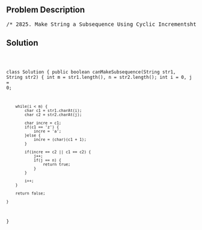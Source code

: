 <!--
<style>
  body { font-family: Arial, sans-serif; }
  .container { max-width: 700px; margin: 0 auto; padding: 10px; }
  .comment-block { background-color: #f9f9f9; padding: 10px; border-left: 5px solid #ccc; overflow-wrap: break-word; white-space: pre-wrap; }
  .code-block { background-color: #f4f4f4; padding: 10px; border: 1px solid #ddd; overflow-wrap: break-word; white-space: pre-wrap; }
</style>
-->

<div class='container'>
<h2>Problem Description</h2>
<div class='comment-block'>
<pre>
/* 2825. Make String a Subsequence Using Cyclic Incrementshttps://leetcode.com/problems/make-string-a-subsequence-using-cyclic-increments/description/You are given two 0-indexed strings str1 and str2.In an operation, you select a set of indices in str1, and for each index iin the set,increment str1[i] to the next character cyclically. That is 'a' becomes'b', 'b' becomes 'c',and so on, and 'z' becomes 'a'.Return true if it is possible to make str2 a subsequence of str1 byperformingthe operation at most once, and false otherwise.Note: A subsequence of a string is a new string that is formed from theoriginalstring by deleting some (possibly none) of the characters withoutdisturbing therelative positions of the remaining characters.Example 1:Input: str1 = "abc", str2 = "ad"Output: trueExplanation: Select index 2 in str1.Increment str1[2] to become 'd'.Hence, str1 becomes "abd" and str2 is now a subsequence. Therefore, true isreturned.Example 2:Input: str1 = "zc", str2 = "ad"Output: trueExplanation: Select indices 0 and 1 in str1.Increment str1[0] to become 'a'.Increment str1[1] to become 'd'.Hence, str1 becomes "ad" and str2 is now a subsequence. Therefore, true isreturned.Example 3:Input: str1 = "ab", str2 = "d"Output: falseExplanation: In this example, it can be shown that it is impossible to makestr2 asubsequence of str1 using the operation at most once.Therefore, false is returned.Constraints:1 <= str1.length <= 1051 <= str2.length <= 105str1 and str2 consist of only lowercase English letters.*/</pre>
</div>

<h2>Solution</h2>
<div class='code-block'>
<pre><code class='language-java'>

class Solution {
    public boolean canMakeSubsequence(String str1, String str2) {
        int m = str1.length(), n = str2.length();
        int i = 0, j = 0;

        while(i < m) {
            char c1 = str1.charAt(i);
            char c2 = str2.charAt(j);

            char incre = c1;
            if(c1 == 'z') {
                incre = 'a';
            }else {
                incre = (char)(c1 + 1);
            }

            if(incre == c2 || c1 == c2) {
                j++;
                if(j == n) {
                    return true;
                }
            }

            i++;
        }

        return false;
        
    }
}</code></pre>
</div>
</div>
